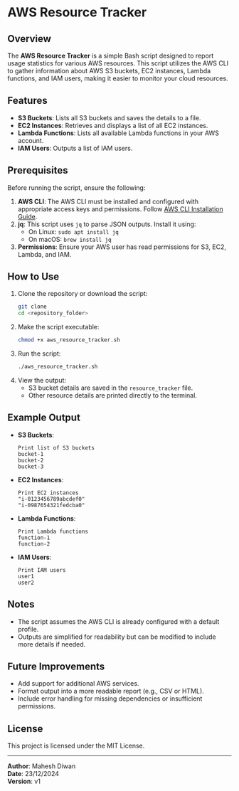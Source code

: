 # AWS Resource Tracker

## Overview
The **AWS Resource Tracker** is a simple Bash script designed to report usage statistics for various AWS resources. This script utilizes the AWS CLI to gather information about AWS S3 buckets, EC2 instances, Lambda functions, and IAM users, making it easier to monitor your cloud resources.

## Features
- **S3 Buckets**: Lists all S3 buckets and saves the details to a file.
- **EC2 Instances**: Retrieves and displays a list of all EC2 instances.
- **Lambda Functions**: Lists all available Lambda functions in your AWS account.
- **IAM Users**: Outputs a list of IAM users.

## Prerequisites
Before running the script, ensure the following:
1. **AWS CLI**: The AWS CLI must be installed and configured with appropriate access keys and permissions. Follow [AWS CLI Installation Guide](https://docs.aws.amazon.com/cli/latest/userguide/install-cliv2.html).
2. **jq**: This script uses `jq` to parse JSON outputs. Install it using:
   - On Linux: `sudo apt install jq`
   - On macOS: `brew install jq`
3. **Permissions**: Ensure your AWS user has read permissions for S3, EC2, Lambda, and IAM.

## How to Use
1. Clone the repository or download the script:
   ```bash
   git clone 
   cd <repository_folder>
   ```
2. Make the script executable:
   ```bash
   chmod +x aws_resource_tracker.sh
   ```
3. Run the script:
   ```bash
   ./aws_resource_tracker.sh
   ```
4. View the output:
   - S3 bucket details are saved in the `resource_tracker` file.
   - Other resource details are printed directly to the terminal.

## Example Output
- **S3 Buckets**:
  ```
  Print list of S3 buckets
  bucket-1
  bucket-2
  bucket-3
  ```
- **EC2 Instances**:
  ```
  Print EC2 instances
  "i-0123456789abcdef0"
  "i-0987654321fedcba0"
  ```
- **Lambda Functions**:
  ```
  Print Lambda functions
  function-1
  function-2
  ```
- **IAM Users**:
  ```
  Print IAM users
  user1
  user2
  ```

## Notes
- The script assumes the AWS CLI is already configured with a default profile.
- Outputs are simplified for readability but can be modified to include more details if needed.

## Future Improvements
- Add support for additional AWS services.
- Format output into a more readable report (e.g., CSV or HTML).
- Include error handling for missing dependencies or insufficient permissions.

## License
This project is licensed under the MIT License.

---
**Author**: Mahesh Diwan  
**Date**: 23/12/2024  
**Version**: v1


